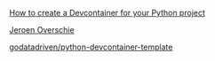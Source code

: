 [How to create a Devcontainer for your Python project](https://xebia.com/blog/how-to-create-a-devcontainer-for-your-python-project/)


[Jeroen Overschie](https://xebia.com/blog/author/jeroen-overschiexebia-com/)

[godatadriven/python-devcontainer-template](https://github.com/godatadriven/python-devcontainer-template)


